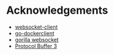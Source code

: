# Acknowledgements

- [websocket-client](https://github.com/liris/websocket-client)
- [go-dockerclient](https://github.com/fsouza/go-dockerclient)
- [gorilla websocket](https://github.com/gorilla/websocket)
- [Protocol Buffer 3](https://github.com/google/protobuf)
